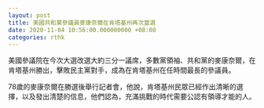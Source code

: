 ```yaml
---
layout: post
title: 美國共和黨參議員麥康奈爾在肯塔基州再次當選
date: 2020-11-04 10:56:00.000000000 +08:00
categories: rthk
---
```


美國參議院在今次大選改選大約三分一議席，多數黨領袖、共和黨的麥康奈爾，在肯塔基州勝出，擊敗民主黨對手，成為在肯塔基州在任時間最長的參議員。

78歲的麥康奈爾在勝選後舉行記者會，他說，肯塔基州民眾已經作出清晰的選擇，以及發出清楚的信息，他們認為，充滿挑戰的時代需要公認有領導才能的人。
